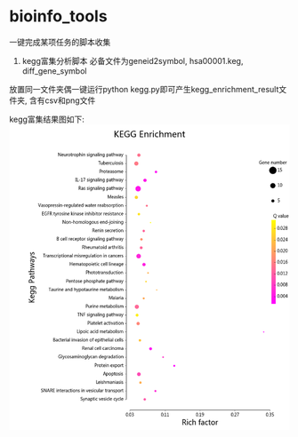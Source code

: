 # bioinfo_tools
一键完成某项任务的脚本收集

1. kegg富集分析脚本
必备文件为geneid2symbol, hsa00001.keg, diff_gene_symbol

放置同一文件夹偶一键运行python kegg.py即可产生kegg_enrichment_result文件夹, 含有csv和png文件

kegg富集结果图如下:![富集结果](https://raw.githubusercontent.com/x2yline/bioinfo_tools/master/kegg/kegg_enrichment_result/enrichment.png)
